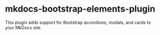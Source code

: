 # mkdocs-bootstrap-elements-plugin
 This plugin adds support for Bootstrap accordions, modals, and cards to your MkDocs site.
